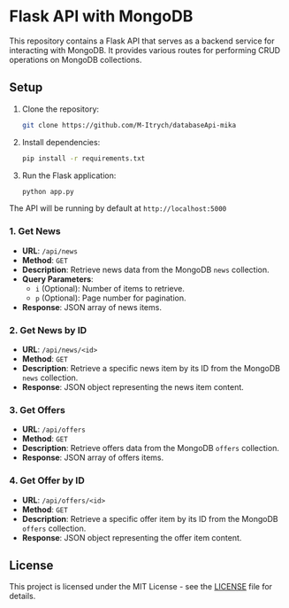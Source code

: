 # Flask API with MongoDB

This repository contains a Flask API that serves as a backend service for interacting with MongoDB. It provides various routes for performing CRUD operations on MongoDB collections.

## Setup

1. Clone the repository:

    ```bash
   git clone https://github.com/M-Itrych/databaseApi-mika
   ```

2. Install dependencies:

    ```bash
   pip install -r requirements.txt
   ```

3. Run the Flask application:

    ```bash
   python app.py
   ```
   
The API will be running by default at `http://localhost:5000`

### 1. Get News

- **URL**: `/api/news`
- **Method**: `GET`
- **Description**: Retrieve news data from the MongoDB `news` collection.
- **Query Parameters**:
  - `i` (Optional): Number of items to retrieve.
  - `p` (Optional): Page number for pagination.
- **Response**: JSON array of news items.

### 2. Get News by ID

- **URL**: `/api/news/<id>`
- **Method**: `GET`
- **Description**: Retrieve a specific news item by its ID from the MongoDB `news` collection.
- **Response**: JSON object representing the news item content.

### 3. Get Offers

- **URL**: `/api/offers`
- **Method**: `GET`
- **Description**: Retrieve offers data from the MongoDB `offers` collection.
- **Response**: JSON array of offers items.

### 4. Get Offer by ID

- **URL**: `/api/offers/<id>`
- **Method**: `GET`
- **Description**: Retrieve a specific offer item by its ID from the MongoDB `offers` collection.
- **Response**: JSON object representing the offer item content.

## License

This project is licensed under the MIT License - see the [LICENSE](LICENSE) file for details.